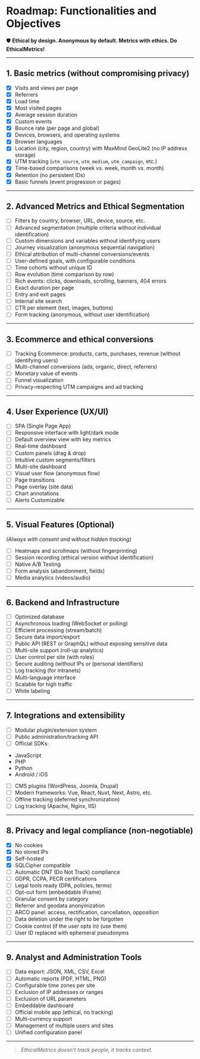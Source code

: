 # Roadmap: Functionalities and Objectives

🛡️ **Ethical by design. Anonymous by default. Metrics with ethics. Do EthicalMetrics!**

---

## 1. Basic metrics (without compromising privacy)

- [x] Visits and views per page
- [x] Referrers
- [x] Load time
- [x] Most visited pages
- [x] Average session duration
- [x] Custom events
- [x] Bounce rate (per page and global)
- [x] Devices, browsers, and operating systems
- [x] Browser languages
- [x] Location (city, region, country) with MaxMind GeoLite2 (no IP address storage)
- [x] UTM tracking (`utm_source`, `utm_medium`, `utm_campaign`, etc.)
- [x] Time-based comparisons (week vs. week, month vs. month)
- [x] Retention (no persistent IDs)
- [x] Basic funnels (event progression or pages)

---

## 2. Advanced Metrics and Ethical Segmentation

- [ ] Filters by country, browser, URL, device, source, etc.
- [ ] Advanced segmentation (multiple criteria without individual identification)
- [ ] Custom dimensions and variables without identifying users
- [ ] Journey visualization (anonymous sequential navigation)
- [ ] Ethical attribution of multi-channel conversions/events
- [ ] User-defined goals, with configurable conditions
- [ ] Time cohorts without unique ID
- [ ] Row evolution (time comparison by row)
- [ ] Rich events: clicks, downloads, scrolling, banners, 404 errors
- [ ] Exact duration per page
- [ ] Entry and exit pages
- [ ] Internal site search
- [ ] CTR per element (text, images, buttons)
- [ ] Form tracking (anonymous, without user identification)

---

## 3. Ecommerce and ethical conversions

- [ ] Tracking Ecommerce: products, carts, purchases, revenue (without identifying users)
- [ ] Multi-channel conversions (ads, organic, direct, referrers)
- [ ] Monetary value of events
- [ ] Funnel visualization
- [ ] Privacy-respecting UTM campaigns and ad tracking

---

## 4. User Experience (UX/UI)

- [ ] SPA (Single Page App)
- [ ] Responsive interface with light/dark mode
- [ ] Default overview view with key metrics
- [ ] Real-time dashboard
- [ ] Custom panels (drag & drop)
- [ ] Intuitive custom segments/filters
- [ ] Multi-site dashboard
- [ ] Visual user flow (anonymous flow)
- [ ] Page transitions
- [ ] Page overlay (site data)
- [ ] Chart annotations
- [ ] Alerts Customizable

---

## 5. Visual Features (Optional)

*(Always with consent and without hidden tracking)*

- [ ] Heatmaps and scrollmaps (without fingerprinting)
- [ ] Session recording (ethical version without identification)
- [ ] Native A/B Testing
- [ ] Form analysis (abandonment, fields)
- [ ] Media analytics (videos/audio)

---

## 6. Backend and Infrastructure

- [ ] Optimized database
- [ ] Asynchronous loading (WebSocket or polling)
- [ ] Efficient processing (stream/batch)
- [ ] Secure data import/export
- [ ] Public API (REST or GraphQL) without exposing sensitive data
- [ ] Multi-site support (roll-up analytics)
- [ ] User control per site (with roles)
- [ ] Secure auditing (without IPs or (personal identifiers)
- [ ] Log tracking (for intranets)
- [ ] Multi-language interface
- [ ] Scalable for high traffic
- [ ] White labeling

---

## 7. Integrations and extensibility

- [ ] Modular plugin/extension system
- [ ] Public administration/tracking API
- [ ] Official SDKs:

- JavaScript
- PHP
- Python
- Android / iOS

- [ ] CMS plugins (WordPress, Joomla, Drupal)
- [ ] Modern frameworks: Vue, React, Nuxt, Next, Astro, etc.
- [ ] Offline tracking (deferred synchronization)
- [ ] Log tracking (Apache, Nginx, IIS)

---

## 8. Privacy and legal compliance (non-negotiable)

- [x] No cookies
- [x] No stored IPs
- [x] Self-hosted
- [x] SQLCipher compatible
- [ ] Automatic DNT (Do Not Track) compliance
- [ ] GDPR, CCPA, PECR certifications
- [ ] Legal tools ready (DPA, policies, terms)
- [ ] Opt-out form (embeddable iFrame)
- [ ] Granular consent by category
- [ ] Referrer and geodata anonymization
- [ ] ARCO panel: access, rectification, cancellation, opposition
- [ ] Data deletion under the right to be forgotten
- [ ] Cookie control (if the user opts in) (use them)
- [ ] User ID replaced with ephemeral pseudonyms

---

## 9. Analyst and Administration Tools

- [ ] Data export: JSON, XML, CSV, Excel
- [ ] Automatic reports (PDF, HTML, PNG)
- [ ] Configurable time zones per site
- [ ] Exclusion of IP addresses or ranges
- [ ] Exclusion of URL parameters
- [ ] Embeddable dashboard
- [ ] Official mobile app (ethical, no tracking)
- [ ] Multi-currency support
- [ ] Management of multiple users and sites
- [ ] Unified configuration panel

---

> _EthicalMetrics doesn't track people, it tracks context._

